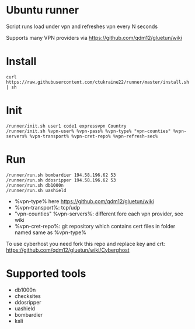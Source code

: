 # Ubuntu runner
Script runs load under vpn and refreshes vpn every N seconds

Supports many VPN providers via https://github.com/qdm12/gluetun/wiki

# Install
```
curl https://raw.githubusercontent.com/ctukraine22/runner/master/install.sh | sh
```

# Init
```
/runner/init.sh user1 code1 expressvpn Country
/runner/init.sh %vpn-user% %vpn-pass% %vpn-type% "vpn-counties" %vpn-servers% %vpn-transport% %vpn-cret-repo% %vpn-refresh-sec%
```

# Run

```
/runner/run.sh bombardier 194.58.196.62 53 
/runner/run.sh ddosripper 194.58.196.62 53 
/runner/run.sh db1000n
/runner/run.sh uashield

```
- %vpn-type% here https://github.com/qdm12/gluetun/wiki
- %vpn-transport%: tcp/udp
- "vpn-counties" %vpn-servers%: different fore each vpn provider, see wiki
- %vpn-cret-repo%: git repository which contains cert files in folder named same as %vpn-type%

To use cyberhost you need fork this repo and replace key and crt: https://github.com/qdm12/gluetun/wiki/Cyberghost

# Supported tools
- db1000n
- checksites
- ddosripper
- uashield
- bombardier
- kali